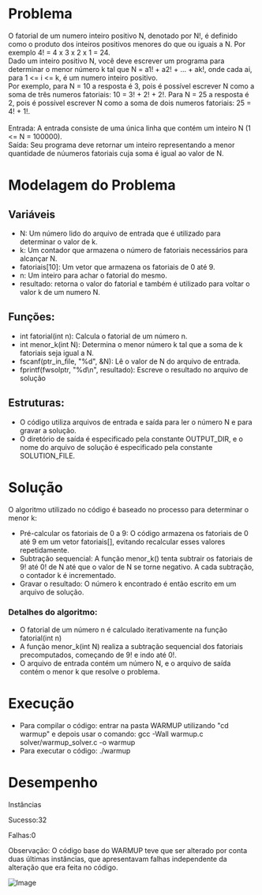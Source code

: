 # Problema
<html> <p> 
O fatorial de um numero inteiro positivo N, denotado por N!, é definido como o produto dos inteiros positivos menores do que ou iguais a N. Por exemplo 4! = 4 x 3 x 2 x 1 = 24. <br>
Dado um inteiro positivo N, você deve escrever um programa para determinar o menor número k tal que N = a1! + a2! + ... + ak!, onde cada ai, para 1 <= i <= k, é um numero inteiro positivo. <br>
Por exemplo, para N = 10 a resposta é 3, pois é possível escrever N como a soma de três numeros fatoriais: 10 = 3! + 2! + 2!. Para N = 25 a resposta é 2, pois é possível escrever N como a soma de dois numeros fatoriais: 25 = 4! + 1!. <br> <br>
Entrada: A entrada consiste de uma única linha que contém um inteiro N (1 <= N = 100000). <br>
Saída: Seu programa deve retornar um inteiro representando a menor quantidade de núumeros fatoriais cuja soma é igual ao valor de N.
</p> </html>

# Modelagem do Problema
## Variáveis 
- N: Um número lido do arquivo de entrada que é utilizado para determinar o valor de k.
- k: Um contador que armazena o número de fatoriais necessários para alcançar N.
- fatoriais[10]: Um vetor que armazena os fatoriais de 0 até 9.
- n: Um inteiro para achar o fatorial do mesmo.
- resultado: retorna o valor do fatorial e também é utilizado para voltar o valor k de um numero N.

## Funções:
- int fatorial(int n): Calcula o fatorial de um número n.
- int menor_k(int N): Determina o menor número k tal que a soma de k fatoriais seja igual a N.
- fscanf(ptr_in_file, "%d", &N): Lê o valor de N do arquivo de entrada.
- fprintf(fwsolptr, "%d\n", resultado): Escreve o resultado no arquivo de solução

## Estruturas:
- O código utiliza arquivos de entrada e saída para ler o número N e para gravar a solução.
- O diretório de saída é especificado pela constante OUTPUT_DIR, e o nome do arquivo de solução é especificado pela constante SOLUTION_FILE.

# Solução
O algoritmo utilizado no código é baseado no processo para determinar o menor k:
- Pré-calcular os fatoriais de 0 a 9: O código armazena os fatoriais de 0 até 9 em um vetor fatoriais[], evitando recalcular esses valores repetidamente.
- Subtração sequencial: A função menor_k() tenta subtrair os fatoriais de 9! até 0! de N até que o valor de N se torne negativo. A cada subtração, o contador k é incrementado.
- Gravar o resultado: O número k encontrado é então escrito em um arquivo de solução.

### Detalhes do algoritmo:
- O fatorial de um número n é calculado iterativamente na função fatorial(int n)
- A função menor_k(int N) realiza a subtração sequencial dos fatoriais precomputados, começando de 9! e indo até 0!.
- O arquivo de entrada contém um número N, e o arquivo de saída contém o menor k que resolve o problema.

# Execução
- Para compilar o código: entrar na pasta WARMUP utilizando "cd warmup" e depois usar o comando: gcc -Wall warmup.c solver/warmup_solver.c -o warmup
- Para executar o código: ./warmup

# Desempenho
Instâncias 

Sucesso:32

Falhas:0

Observação: O código base do WARMUP teve que ser alterado por conta duas últimas instâncias, que apresentavam falhas independente da alteração que era feita no código.

![Image](https://github.com/user-attachments/assets/3e5e9f20-ee7e-4111-ae4f-33f45fcb5814)
